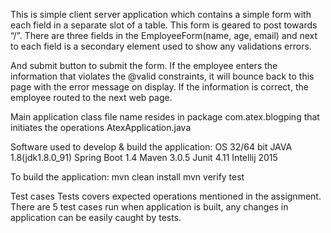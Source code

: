  


This is simple client server application which contains a simple form with each field in a separate slot of a table. 
This form is geared to post towards “/”. There are three fields in the EmployeeForm(name, age, email) 
and next to each field is a secondary element used to show any validations errors.


And submit button to submit the form. If the employee enters the information that violates the  @valid constraints, 
it will bounce back to this page with the error message on display. If the information is correct, the employee routed
to the next web page. 


Main application class file name resides in package com.atex.blogping  that initiates the operations
AtexApplication.java

Software used to develop & build the application:
OS 32/64 bit JAVA 1.8(jdk1.8.0_91) Spring Boot 1.4 Maven 3.0.5 Junit 4.11 Intellij 2015

To build the application:
mvn clean install mvn verify test

Test cases
Tests covers expected operations mentioned in the assignment. There are 5 test cases run when application is built, 
any changes in application can be easily caught by tests.
